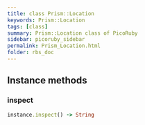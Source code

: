 ```yaml
---
title: class Prism::Location
keywords: Prism::Location
tags: [class]
summary: Prism::Location class of PicoRuby
sidebar: picoruby_sidebar
permalink: Prism_Location.html
folder: rbs_doc
---
```

## Instance methods
### inspect

```ruby
instance.inspect() -> String
```
